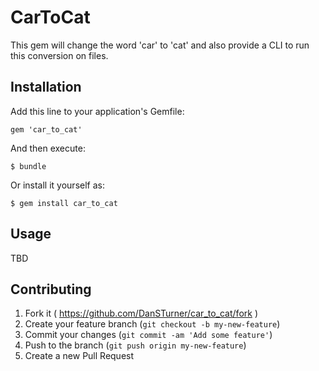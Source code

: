 # CarToCat

This gem will change the word 'car' to 'cat' and also provide a CLI to run this conversion on files.

## Installation

Add this line to your application's Gemfile:

    gem 'car_to_cat'

And then execute:

    $ bundle

Or install it yourself as:

    $ gem install car_to_cat

## Usage

TBD

## Contributing

1. Fork it ( https://github.com/DanSTurner/car_to_cat/fork )
2. Create your feature branch (`git checkout -b my-new-feature`)
3. Commit your changes (`git commit -am 'Add some feature'`)
4. Push to the branch (`git push origin my-new-feature`)
5. Create a new Pull Request
